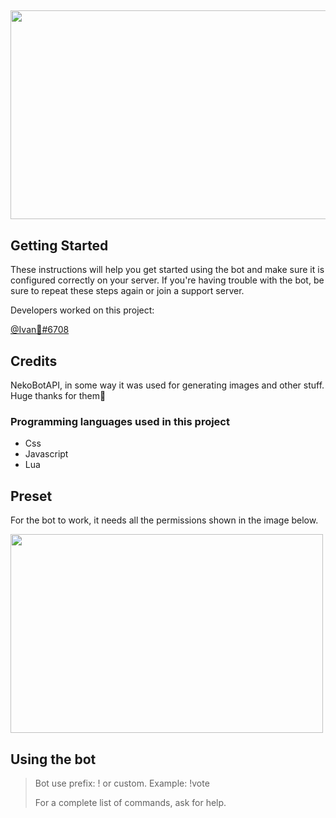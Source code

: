 <h2><img src="https://cdn.discordapp.com/attachments/838412812555517985/838423494210879548/poohmemer.png" width="1000" height="334" /></h2>
<h2>Getting Started</h2>
<p>These instructions will help you get started using the bot and make sure it is configured correctly on your server. If you're having trouble with the bot, be sure to repeat these steps again or join a support server.</p>
<p>Developers worked on this project:</p>
<p><a href="https://discord.gg/uXtZkZyxZS">@Ivan🤠#6708</a></p>
<h2>Credits</h2>
<p>NekoBotAPI, in some way it was used for generating images and other stuff. Huge thanks for them🙏</p>
<h3>Programming languages used in this project</h3>
<ul>
<li>Css</li>
<li>Javascript</li>
<li>Lua</li>
</ul>
<h2>Preset</h2>
<p>For the bot to work, it needs all the permissions shown in the image below.</p>
<p><img src="https://cdn.discordapp.com/attachments/838412812555517985/838419219774701619/perms.png" width="500" height="318" /></p>
<h2>Using the bot</h2>
<blockquote>
<p>Bot use prefix: ! or custom. Example: !vote</p>
<p>For a complete list of commands, ask for help.</p>
</blockquote>
